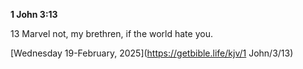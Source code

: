 **1 John 3:13**

13 Marvel not, my brethren, if the world hate you.

[Wednesday 19-February, 2025](https://getbible.life/kjv/1 John/3/13)
